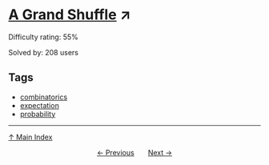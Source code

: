 # [A Grand Shuffle](https://projecteuler.net/problem=796) ↗️

Difficulty rating: 55%

Solved by: 208 users
## Tags

- [combinatorics](../tags/combinatorics.md)
- [expectation](../tags/expectation.md)
- [probability](../tags/probability.md)



---

[↑ Main Index](../README.md)


<div align=center><a href='795.md'>← Previous</a> &nbsp;&nbsp; &nbsp;&nbsp;  <a href='797.md'>Next →</a></div>
